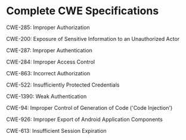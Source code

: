 

# Complete CWE Specifications

CWE-285: Improper Authorization

CWE-200: Exposure of Sensitive Information to an Unauthorized Actor

CWE-287: Improper Authentication

CWE-284: Improper Access Control

CWE-863: Incorrect Authorization

CWE-522: Insufficiently Protected Credentials

CWE-1390: Weak Authentication

CWE-94: Improper Control of Generation of Code ('Code Injection')

CWE-926: Improper Export of Android Application Components

CWE-613: Insufficient Session Expiration